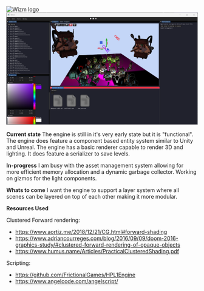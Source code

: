 ![Wizm logo](https://github.com/SebastianRautenbach/WIZM-Game-Engine/blob/main/RenderEngine/res/Picture1.png 'Wizm logo')
![ScreenShot1](https://github.com/SebastianRautenbach/3D-Game-Engine/blob/main/RenderEngine/res/screenshot2.png)

**Current state**
The engine is still in it's very early state but it is "functional". The engine does feature a component based entity system similar to Unity and Unreal. The engine has a basic renderer capable to render 3D and lighting.
It does feature a serializer to save levels.

**In-progress**
I am busy with the asset management system allowing for more efficient memory allocation and a dynamic garbage collector. Working on gizmos for the light components.

**Whats to come**
I want the engine to support a layer system where all scenes can be layered on top of each other making it more modular.

**Resources Used**

Clustered Forward rendering:
- https://www.aortiz.me/2018/12/21/CG.html#forward-shading
- https://www.adriancourreges.com/blog/2016/09/09/doom-2016-graphics-study/#clustered-forward-rendering-of-opaque-objects
- https://www.humus.name/Articles/PracticalClusteredShading.pdf

Scripting:
- https://github.com/FrictionalGames/HPL1Engine
- https://www.angelcode.com/angelscript/
